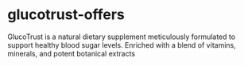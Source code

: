 # glucotrust-offers
GlucoTrust is a natural dietary supplement meticulously formulated to support healthy blood sugar levels. Enriched with a blend of vitamins, minerals, and potent botanical extracts
